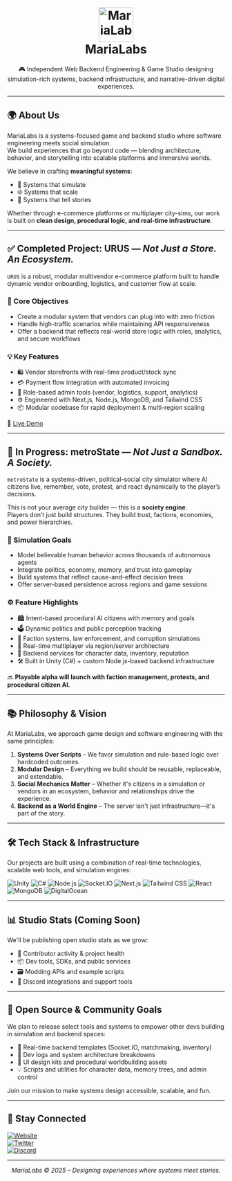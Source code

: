 <h1 align="center">
  <img src="https://i.postimg.cc/kMfCnMty/maria-2.png" alt="MariaLabs" height="80" /><br/>
  <strong>MariaLabs</strong>
</h1>

<p align="center">
  🎮 Independent Web Backend Engineering & Game Studio designing simulation-rich systems, backend infrastructure, and narrative-driven digital experiences.
</p>

---

## 🌍 About Us

MariaLabs is a systems-focused game and backend studio where software engineering meets social simulation.  
We build experiences that go beyond code — blending architecture, behavior, and storytelling into scalable platforms and immersive worlds.

We believe in crafting **meaningful systems**:  
- 🔧 Systems that simulate  
- 🌐 Systems that scale  
- 📖 Systems that tell stories  

Whether through e-commerce platforms or multiplayer city-sims, our work is built on **clean design, procedural logic, and real-time infrastructure**.

---

## ✅ Completed Project: <strong>URUS</strong> — *Not Just a Store. An Ecosystem.*

`URUS` is a robust, modular multivendor e-commerce platform built to handle dynamic vendor onboarding, logistics, and customer flow at scale.

### 🎯 Core Objectives
- Create a modular system that vendors can plug into with zero friction  
- Handle high-traffic scenarios while maintaining API responsiveness  
- Offer a backend that reflects real-world store logic with roles, analytics, and secure workflows

### 💡 Key Features
- 🛍️ Vendor storefronts with real-time product/stock sync  
- 💳 Payment flow integration with automated invoicing  
- 🔐 Role-based admin tools (vendor, logistics, support, analytics)  
- ⚙️ Engineered with Next.js, Node.js, MongoDB, and Tailwind CSS  
- 📦 Modular codebase for rapid deployment & multi-region scaling  

🔗 [Live Demo](https://urus.netlify.app)

---

## 🚧 In Progress: <strong>metroState</strong> — *Not Just a Sandbox. A Society.*

`metroState` is a systems-driven, political-social city simulator where AI citizens live, remember, vote, protest, and react dynamically to the player’s decisions.

This is not your average city builder — this is a **society engine**.  
Players don’t just build structures. They build trust, factions, economies, and power hierarchies.

### 🎯 Simulation Goals
- Model believable human behavior across thousands of autonomous agents  
- Integrate politics, economy, memory, and trust into gameplay  
- Build systems that reflect cause-and-effect decision trees  
- Offer server-based persistence across regions and game sessions

### ⚙️ Feature Highlights
- 🏙️ Intent-based procedural AI citizens with memory and goals  
- 🗳️ Dynamic politics and public perception tracking  
- 🧩 Faction systems, law enforcement, and corruption simulations  
- 📡 Real-time multiplayer via region/server architecture  
- 🔌 Backend services for character data, inventory, reputation  
- 🛠 Built in Unity (C#) + custom Node.js-based backend infrastructure

🔜 **Playable alpha will launch with faction management, protests, and procedural citizen AI.**

---

## 📚 Philosophy & Vision

At MariaLabs, we approach game design and software engineering with the same principles:

1. **Systems Over Scripts** – We favor simulation and rule-based logic over hardcoded outcomes.  
2. **Modular Design** – Everything we build should be reusable, replaceable, and extendable.  
3. **Social Mechanics Matter** – Whether it's citizens in a simulation or vendors in an ecosystem, behavior and relationships drive the experience.  
4. **Backend as a World Engine** – The server isn't just infrastructure—it's part of the story.

---

## 🛠 Tech Stack & Infrastructure

Our projects are built using a combination of real-time technologies, scalable web tools, and simulation engines:

![Unity](https://img.shields.io/badge/-Unity-000000?logo=unity&logoColor=white)
![C#](https://img.shields.io/badge/-C%23-239120?logo=csharp&logoColor=white)
![Node.js](https://img.shields.io/badge/-Node.js-339933?logo=node.js&logoColor=white)
![Socket.IO](https://img.shields.io/badge/-Socket.IO-010101?logo=socket.io&logoColor=white)
![Next.js](https://img.shields.io/badge/-Next.js-000000?logo=next.js&logoColor=white)
![Tailwind CSS](https://img.shields.io/badge/-Tailwind%20CSS-0EA5E9?logo=tailwindcss&logoColor=white)
![React](https://img.shields.io/badge/-React-20232A?logo=react&logoColor=61DAFB)
![MongoDB](https://img.shields.io/badge/-MongoDB-47A248?logo=mongodb&logoColor=white)
![DigitalOcean](https://img.shields.io/badge/-DigitalOcean-0080FF?logo=digitalocean&logoColor=white)

---

## 📊 Studio Stats (Coming Soon)

We'll be publishing open studio stats as we grow:
- 🔧 Contributor activity & project health
- 📦 Dev tools, SDKs, and public services
- 🗃️ Modding APIs and example scripts
- 💬 Discord integrations and support tools

---

## 🧩 Open Source & Community Goals

We plan to release select tools and systems to empower other devs building in simulation and backend spaces:

- 🔌 Real-time backend templates (Socket.IO, matchmaking, inventory)
- 📘 Dev logs and system architecture breakdowns
- 🎨 UI design kits and procedural worldbuilding assets
- 💡 Scripts and utilities for character data, memory trees, and admin control

Join our mission to make systems design accessible, scalable, and fun.

---

## 📣 Stay Connected

[![Website](https://img.shields.io/badge/-Website-000?style=flat&logo=vercel&logoColor=white)](https://marialabs.org)  
[![Twitter](https://img.shields.io/badge/-@MariaLabsORG-1DA1F2?logo=twitter&logoColor=white)](https://twitter.com/marialabshq)  
[![Discord](https://img.shields.io/badge/-Join%20us%20on%20Discord-5865F2?logo=discord&logoColor=white)](https://discord.gg/metro-state)

---

<p align="center">
  <em>MariaLabs © 2025 – Designing experiences where systems meet stories.</em>
</p>
